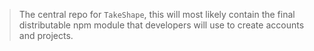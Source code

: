> The central repo for `TakeShape`, this will most likely contain the final distributable npm module that developers will use to create accounts and projects.
